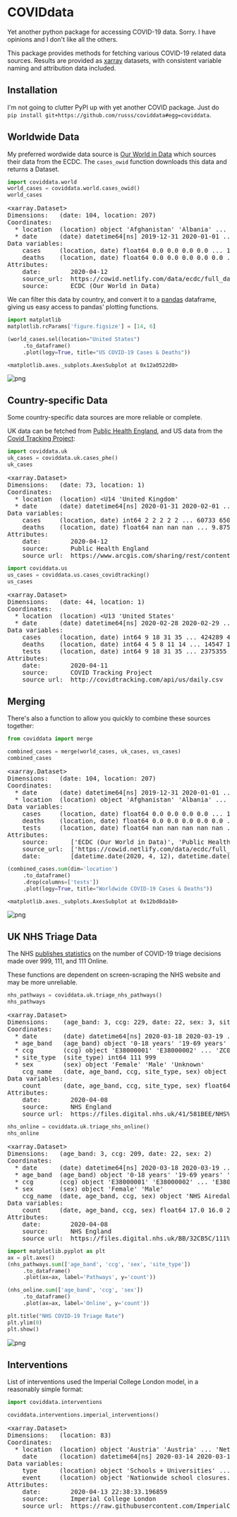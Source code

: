 # COVIDdata

Yet another python package for accessing COVID-19 data. Sorry. I have opinions and I don't like all the others.

This package provides methods for fetching various COVID-19 related data sources. Results are provided as [xarray](http://xarray.pydata.org/) datasets, with consistent variable naming and attribution data included.

## Installation

I'm not going to clutter PyPI up with yet another COVID package. Just do `pip install git+https://github.com/russs/coviddata#egg=coviddata`.


## Worldwide Data

My preferred wordwide data source is [Our World in Data](https://ourworldindata.org/coronavirus-source-data) which sources their data from the ECDC. The `cases_owid` function downloads this data and returns a Dataset.


```python
import coviddata.world
world_cases = coviddata.world.cases_owid()
world_cases
```




<pre>&lt;xarray.Dataset&gt;
Dimensions:   (date: 104, location: 207)
Coordinates:
  * location  (location) object &#x27;Afghanistan&#x27; &#x27;Albania&#x27; ... &#x27;Zambia&#x27; &#x27;Zimbabwe&#x27;
  * date      (date) datetime64[ns] 2019-12-31 2020-01-01 ... 2020-04-12
Data variables:
    cases     (location, date) float64 0.0 0.0 0.0 0.0 ... 11.0 11.0 11.0 14.0
    deaths    (location, date) float64 0.0 0.0 0.0 0.0 0.0 ... 2.0 3.0 3.0 3.0
Attributes:
    date:        2020-04-12
    source_url:  https://cowid.netlify.com/data/ecdc/full_data.csv
    source:      ECDC (Our World in Data)</pre>



We can filter this data by country, and convert it to a [pandas](https://pandas.pydata.org/) dataframe, giving us easy access to pandas' plotting functions.


```python
import matplotlib
matplotlib.rcParams['figure.figsize'] = [14, 6]

(world_cases.sel(location="United States")
     .to_dataframe()
     .plot(logy=True, title="US COVID-19 Cases & Deaths"))
```




    <matplotlib.axes._subplots.AxesSubplot at 0x12a0522d0>




![png](README_files/README_3_1.png)


## Country-specific Data

Some country-specific data sources are more reliable or complete.

UK data can be fetched from [Public Health England](https://www.gov.uk/government/publications/covid-19-track-coronavirus-cases), and US data from the [Covid Tracking Project](https://covidtracking.com/):


```python
import coviddata.uk
uk_cases = coviddata.uk.cases_phe()
uk_cases
```




<pre>&lt;xarray.Dataset&gt;
Dimensions:   (date: 73, location: 1)
Coordinates:
  * location  (location) &lt;U14 &#x27;United Kingdom&#x27;
  * date      (date) datetime64[ns] 2020-01-31 2020-02-01 ... 2020-04-12
Data variables:
    cases     (location, date) int64 2 2 2 2 2 ... 60733 65077 70272 74895 79345
    deaths    (location, date) float64 nan nan nan ... 9.875e+03 1.061e+04
Attributes:
    date:        2020-04-12
    source:      Public Health England
    source_url:  https://www.arcgis.com/sharing/rest/content/items/e5fd11150d...</pre>




```python
import coviddata.us
us_cases = coviddata.us.cases_covidtracking()
us_cases
```




<pre>&lt;xarray.Dataset&gt;
Dimensions:   (date: 44, location: 1)
Coordinates:
  * location  (location) &lt;U13 &#x27;United States&#x27;
  * date      (date) datetime64[ns] 2020-02-28 2020-02-29 ... 2020-04-11
Data variables:
    cases     (location, date) int64 9 18 31 35 ... 424289 458635 493252 522843
    deaths    (location, date) int64 4 5 8 11 14 ... 14547 16424 18488 20355
    tests     (location, date) int64 9 18 31 35 ... 2375355 2529282 2665666
Attributes:
    date:        2020-04-11
    source:      COVID Tracking Project
    source_url:  http://covidtracking.com/api/us/daily.csv</pre>



## Merging

There's also a function to allow you quickly to combine these sources together:


```python
from coviddata import merge

combined_cases = merge(world_cases, uk_cases, us_cases)
combined_cases
```




<pre>&lt;xarray.Dataset&gt;
Dimensions:   (date: 104, location: 207)
Coordinates:
  * date      (date) datetime64[ns] 2019-12-31 2020-01-01 ... 2020-04-12
  * location  (location) object &#x27;Afghanistan&#x27; &#x27;Albania&#x27; ... &#x27;Zambia&#x27; &#x27;Zimbabwe&#x27;
Data variables:
    cases     (location, date) float64 0.0 0.0 0.0 0.0 ... 11.0 11.0 11.0 14.0
    deaths    (location, date) float64 0.0 0.0 0.0 0.0 0.0 ... 2.0 3.0 3.0 3.0
    tests     (location, date) float64 nan nan nan nan nan ... nan nan nan nan
Attributes:
    source:      [&#x27;ECDC (Our World in Data)&#x27;, &#x27;Public Health England&#x27;, &#x27;COVID...
    source_url:  [&#x27;https://cowid.netlify.com/data/ecdc/full_data.csv&#x27;, &#x27;https...
    date:        [datetime.date(2020, 4, 12), datetime.date(2020, 4, 12), dat...</pre>




```python
(combined_cases.sum(dim='location')
     .to_dataframe()
     .drop(columns=['tests'])
     .plot(logy=True, title="Worldwide COVID-19 Cases & Deaths"))
```




    <matplotlib.axes._subplots.AxesSubplot at 0x12bd8da10>




![png](README_files/README_9_1.png)


## UK NHS Triage Data

The NHS [publishes statistics](https://digital.nhs.uk/data-and-information/publications/statistical/mi-potential-covid-19-symptoms-reported-through-nhs-pathways-and-111-online) on the number of COVID-19 triage decisions made over 999, 111, and 111 Online.

These functions are dependent on screen-scraping the NHS website and may be more unreliable.


```python
nhs_pathways = coviddata.uk.triage_nhs_pathways()
nhs_pathways
```




<pre>&lt;xarray.Dataset&gt;
Dimensions:    (age_band: 3, ccg: 229, date: 22, sex: 3, site_type: 2)
Coordinates:
  * date       (date) datetime64[ns] 2020-03-18 2020-03-19 ... 2020-04-08
  * age_band   (age_band) object &#x27;0-18 years&#x27; &#x27;19-69 years&#x27; &#x27;70-120 years&#x27;
  * ccg        (ccg) object &#x27;E38000001&#x27; &#x27;E38000002&#x27; ... &#x27;ZC030&#x27; &#x27;ZC040&#x27;
  * site_type  (site_type) int64 111 999
  * sex        (sex) object &#x27;Female&#x27; &#x27;Male&#x27; &#x27;Unknown&#x27;
    ccg_name   (date, age_band, ccg, site_type, sex) object &#x27;NHS Airedale, Wharfedale and Craven CCG&#x27; ... nan
Data variables:
    count      (date, age_band, ccg, site_type, sex) float64 8.0 6.0 ... nan nan
Attributes:
    date:        2020-04-08
    source:      NHS England
    source_url:  https://files.digital.nhs.uk/41/581BEE/NHS%20Pathways%20Covi...</pre>




```python
nhs_online = coviddata.uk.triage_nhs_online()
nhs_online
```




<pre>&lt;xarray.Dataset&gt;
Dimensions:   (age_band: 3, ccg: 209, date: 22, sex: 2)
Coordinates:
  * date      (date) datetime64[ns] 2020-03-18 2020-03-19 ... 2020-04-08
  * age_band  (age_band) object &#x27;0-18 years&#x27; &#x27;19-69 years&#x27; &#x27;70+ years&#x27;
  * ccg       (ccg) object &#x27;E38000001&#x27; &#x27;E38000002&#x27; ... &#x27;E38000247&#x27; &#x27;E38000248&#x27;
  * sex       (sex) object &#x27;Female&#x27; &#x27;Male&#x27;
    ccg_name  (date, age_band, ccg, sex) object &#x27;NHS Airedale, Wharfedale and Craven CCG&#x27; ... &#x27;NHS West Sussex CCG&#x27;
Data variables:
    count     (date, age_band, ccg, sex) float64 17.0 16.0 27.0 ... 6.0 7.0 12.0
Attributes:
    date:        2020-04-08
    source:      NHS England
    source_url:  https://files.digital.nhs.uk/BB/32CB5C/111%20Online%20Covid-...</pre>




```python
import matplotlib.pyplot as plt
ax = plt.axes()
(nhs_pathways.sum(['age_band', 'ccg', 'sex', 'site_type'])
     .to_dataframe()
     .plot(ax=ax, label='Pathways', y='count'))

(nhs_online.sum(['age_band', 'ccg', 'sex'])
     .to_dataframe()
     .plot(ax=ax, label='Online', y='count'))

plt.title("NHS COVID-19 Triage Rate")
plt.ylim(0)
plt.show()
```


![png](README_files/README_13_0.png)


## Interventions

List of interventions used the Imperial College London model, in a reasonably simple format:


```python
import coviddata.interventions

coviddata.interventions.imperial_interventions()
```




<pre>&lt;xarray.Dataset&gt;
Dimensions:   (location: 83)
Coordinates:
  * location  (location) object &#x27;Austria&#x27; &#x27;Austria&#x27; ... &#x27;Netherlands&#x27;
    date      (location) datetime64[ns] 2020-03-14 2020-03-10 ... 2020-03-12
Data variables:
    type      (location) object &#x27;Schools + Universities&#x27; ... &#x27;Advice to work from home&#x27;
    event     (location) object &#x27;Nationwide school closures.&#x27; ... nan
Attributes:
    date:        2020-04-13 22:38:33.196859
    source:      Imperial College London
    source_url:  https://raw.githubusercontent.com/ImperialCollegeLondon/covi...</pre>


